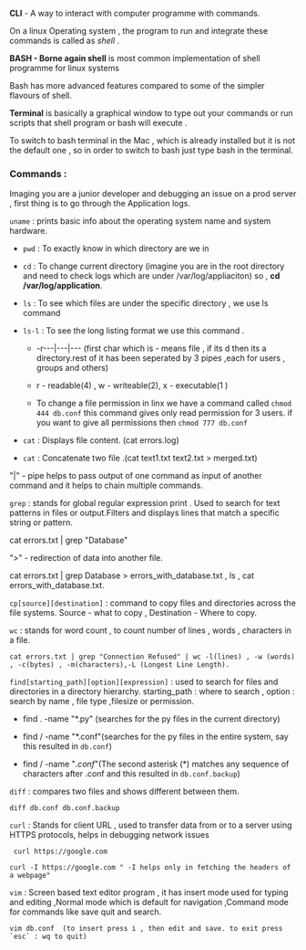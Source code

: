 **CLI** - A way to interact with computer programme with commands.

On a linux Operating system , the program to run and  integrate these commands is called as *shell* .

**BASH - Borne again shell** is most common implementation of shell programme  for linux systems  

Bash has more advanced features compared to some of the simpler flavours of shell.   

**Terminal**  is basically a graphical window to type out your commands or run scripts that shell program or bash will execute .

To switch to bash terminal in the Mac , which is already installed but it is not the default one , so in order to switch to bash just type bash in the terminal.

### Commands :

Imaging you are a junior developer and debugging an issue on a prod server , first thing is to go through the Application logs.


`uname` : prints basic info about the operating system name and system hardware.
 
- `pwd` : To exactly know in which directory are we in 

- `cd` : To change current directory (imagine you are in the root directory and need to check logs which are under /var/log/appliaciton) so , **cd /var/log/application**.

-  `ls` : To see which files are under the specific directory , we use ls command 

- `ls-l` : To see the long listing format we use this command .
    
   - -r---|---|--- (first char which is - means file , if its d then its a directory.rest of it has been seperated by 3 pipes ,each for users , groups and others)

   - r - readable(4) , w - writeable(2), x - executable(1 )

   - To change a file permission in linx we have a command called  `chmod 444 db.conf`  this command gives only read permission for 3 users. if you want to give all permissions then `chmod 777 db.conf`

    
- `cat` : Displays file content. (cat errors.log)

- `cat` : Concatenate two file .(cat text1.txt text2.txt > merged.txt)

"|" - pipe helps to pass output of one command as input of another command and it helps to chain multiple commands.

`grep` : stands for global regular expression print . Used to search for text patterns in files or output.Filters and displays lines that match a specific string or pattern.

cat errors.txt | grep "Database" 

">" - redirection of data into another file.  

cat errors.txt | grep Database > errors_with_database.txt  , ls , cat errors_with_database.txt.

`cp[source][destination]` : command to copy files and directories across the file systems. Source - what to copy , Destination - Where to copy.

`wc` : stands for word count , to count number of lines , words , characters in a file.

    cat errors.txt | grep "Connection Refused" | wc -l(lines) , -w (words) , -c(bytes) , -m(characters),-L (Longest Line Length).

`find[starting_path][option][expression]` : used to search for files and directories in a directory hierarchy. starting_path : where to search , option  : search  by name , file type ,filesize or permission.

  - find . -name "*.py" (searches for the py files in the current directory)

  - find / -name "*.conf"(searches for the py files in the entire system, say this resulted in `db.conf`)

  - find / -name "*.conf*"(The second asterisk (*) matches any sequence of characters after .conf and this resulted in `db.conf.backup`)

`diff` : compares two files and shows different between them.

    diff db.conf db.conf.backup 

`curl` : Stands for client URL , used to transfer data from or to a server using HTTPS protocols, helps in debugging network issues

     curl https://google.com

    curl -I https://google.com " -I helps only in fetching the headers of a webpage"

`vim` : Screen based text editor program , it has insert mode  used for typing and editing  ,Normal mode which is default for navigation ,Command mode for commands like save quit and search.

    vim db.conf  (to insert press i , then edit and save. to exit press `esc` : wq to quit)



    
 
 


  
      
 



    
    
